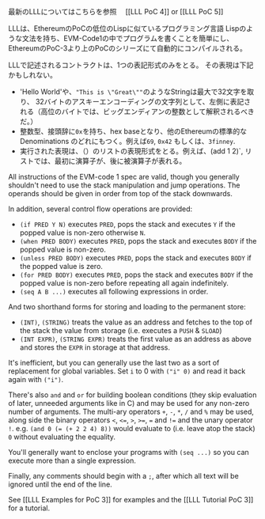 最新のLLLについてはこちらを参照　 [[LLL PoC 4]] or [[LLL PoC 5]]

LLLは、EthereumのPoCの低位のLispに似ているプログラミング言語
Lispのような文法を持ち、EVM-Code1の中でプログラムを書くことを簡単にし、EthereumのPoC-3より上のPoCのシリーズにて自動的にコンパイルされる。

LLLで記述されるコントラクトは、1つの表記形式のみをとる。
その表現は下記かもしれない。

* 'Hello World'や、`"This is \"Great\""`のようなStringは最大で32文字を取り、
32バイトのアスキーエンコーディングの文字列として、左側に表記される（高位のバイトでは、ビッグエンディアンの整数として解釈されるべきだ。）
* 整数型、接頭辞に`0x`を持ち、hex baseとなり、他のEthereumの標準的なDenominations のどれにもつく。例えば`69`, `0x42` もしくは、`3finney`.
* 実行された表現は、（）のリストの表現形式をとる。例えば、(add 1 2)`, リストでは、最初に演算子が、後に被演算子が表れる。

All instructions of the EVM-code 1 spec are valid, though you generally shouldn't need to use the stack manipulation and jump operations. The operands should be given in order from top of the stack downwards.

In addition, several control flow operations are provided:

* `(if PRED Y N)` executes `PRED`, pops the stack and executes `Y` if the popped value is non-zero otherwise `N`.
* `(when PRED BODY)` executes `PRED`, pops the stack and executes `BODY` if the popped value is non-zero.
* `(unless PRED BODY)` executes `PRED`, pops the stack and executes `BODY` if the popped value is zero.
* `(for PRED BODY)` executes `PRED`, pops the stack and executes `BODY` if the popped value is non-zero before repeating all again indefinitely.
* `(seq A B ...)` executes all following expressions in order.

And two shorthand forms for storing and loading to the permanent store:

* `(INT)`, `(STRING)` treats the value as an address and fetches to the top of the stack the value from storage (i.e. executes a `PUSH` & `SLOAD`)
* `(INT EXPR)`, `(STRING EXPR)` treats the first value as an address as above and stores the `EXPR` in storage at that address.

It's inefficient, but you can generally use the last two as a sort of replacement for global variables. Set `i` to 0 with `("i" 0)` and read it back again with `("i")`.

There's also `and` and `or` for building boolean conditions (they skip evaluation of later, unneeded arguments like in C) and may be used for any non-zero number of arguments. The multi-ary operators `+`, `-`, `*`, `/` and `%` may be used, along side the binary operators `<`, `<=`, `>`, `>=`, `=` and `!=` and the unary operator `!`. e.g. `(and 0 (= (+ 2 2 4) 8))` would evaluate to (i.e. leave atop the stack) `0` without evaluating the equality.

You'll generally want to enclose your programs with `(seq ...)` so you can execute more than a single expression.

Finally, any comments should begin with a `;`, after which all text will be ignored until the end of the line.

See [[LLL Examples for PoC 3]] for examples and the [[LLL Tutorial PoC 3]] for a tutorial.